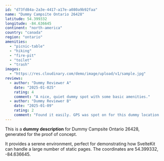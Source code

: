 ```yaml
---
id: "d73fd84a-2a3e-4417-a17e-a080a9b92faa"
name: "Dummy Campsite Ontario 26428"
latitude: 54.399332
longitude: -84.636645
continent: "north-america"
country: "canada"
region: "ontario"
amenities:
  - "picnic-table"
  - "hiking"
  - "fire-pit"
  - "toilet"
  - "trash"
images:
  - "https://res.cloudinary.com/demo/image/upload/v1/sample.jpg"
reviews:
  - author: "Dummy Reviewer A"
    date: "2025-01-025"
    rating: 4
    comment: "A nice, quiet dummy spot with some basic amenities."
  - author: "Dummy Reviewer B"
    date: "2025-01-09"
    rating: 2
    comment: "Found it easily. GPS was spot on for this dummy location."
---
```


This is a **dummy description** for Dummy Campsite Ontario 26428, generated for the proof of concept.

It provides a serene environment, perfect for demonstrating how SvelteKit can handle a large number of static pages. The coordinates are 54.399332, -84.636645.

